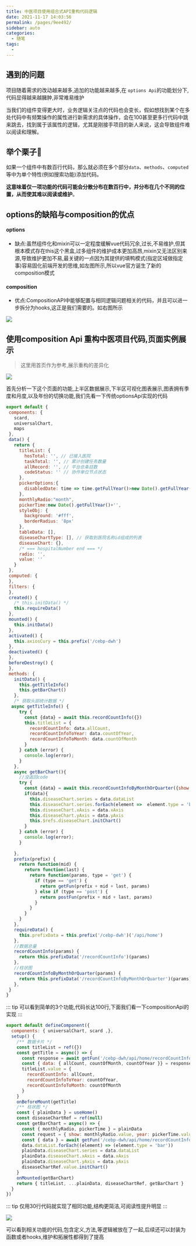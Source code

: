 ```yaml
---
title: 中医项目使用组合式API重构代码逻辑
date: 2021-11-17 14:03:56
permalink: /pages/9ee492/
sidebar: auto
categories:
  - 随笔
tags:
  - 
---
```


## 遇到的问题
项目随着需求的改动越来越多,追加的功能越来越多,在 `options Api`的功能划分下,代码显得越来越臃肿,非常难易维护

当我们的组件变得更大时，业务逻辑关注点的代码也会变长，假如想找到某个在多处代码中有频繁操作的属性进行新需求的具体操作，会在100甚至更多行代码中跳来跳去，找到属于该属性的逻辑，尤其是刚接手项目的新人来说，这会导致组件难以阅读和理解。
## 举个栗子🌰
如果一个组件中有数百行代码，那么就必须在多个部分`data`、`methods`、`computed`等中为单个特性(例如搜索功能)添加代码。

**这意味着仅一项功能的代码可能会分散分布在数百行中，并分布在几个不同的位置，从而使其难以阅读或维护**。
## options的缺陷与composition的优点

#### options
- 缺点:虽然组件化和mixin可以一定程度缓解vue代码冗余,过长,不易维护,但其根本模式存在this这个黑盒,过多组件的维护成本更加高昂,mixin又无法区别来源,导致维护更加不易,最关键的一点因为其提供的填鸭模式(指定区域做指定事)容易固化前端开发的思维,如左图所示,所以vue官方诞生了新的composition模式

#### composition
- 优点:CompositionAPI中能够配置与相同逻辑问题相关的代码，并且可以进一步拆分为hooks,这正是我们需要的。如右图所示
<div>
    <img src="/img/test.png" style="text-algin:center">
 </div>


## 使用composition Api 重构中医项目代码,页面实例展示

> 这里用首页作为参考,展示重构的差异化 
<div>
    <img src="/img/home.png" style="text-algin:center">
 </div>

 首先分析一下这个页面的功能,上半区数据展示,下半区可视化图表展示,图表拥有季度和月度,以及年份的切换功能,我们先看一下传统optionsApi实现的代码

 ``` js
export default {
  components: {
    scard,
    universalChart,
    maps
  },
  data() {
    return {
      titleList: {
        hosTotal: '', // 已接入医院
        taskTotal: '', // 累计创建任务数量
        allRecord: '', // 平台总条目数
        codeStatus: '' // 协作单位节点状态
      },
      pickerOptions:{
        disabledDate: time => time.getFullYear()>new Date().getFullYear(),
      },
      monthlyRadio:"month",
      pickerTime:new Date().getFullYear()+'',
      styleObj: {
        background: '#fff',
        borderRadius: '8px'
      },
      tableData: [],
      diseaseChartType: [], // 获取到医院名称id组成的列表
      diseaseChart: {},
      /* === hospitalNumber end === */
      radio: '',
      value: ''
    }
  },
  computed: {
  },
  filters: {
  },
  created() {
    /* this.initData() */
    this.requireData()
  },
  mounted() {
    this.initData()
  },
  activated() {
    this.axiosCury = this.prefix('/cebp-dwh')
  },
  deactivated() {
  },
  beforeDestroy() {
  },
  methods: {
    initData() {
      this.getTitleInfo()
      this.getBarChart()
    },
    /* 获取头部统计数据 */
   async getTitleInfo() {
      try {
        const {data} = await this.recordCountInfo({})
        this.titleList = {
          recordCountInfo: data.allCount,
          recordCountInfoToYear: data.countOfYear,
          recordCountInfoToMonth: data.countOfMonth
        }
      } catch (error) {
        console.log(error);
      }
    },
    async getBarChart(){
      //没返回code
      try {
        const {data} = await this.recordCountInfoByMonthOrQuarter({show:this.monthlyRadio,year:this.pickerTime,count:10})
        if(data){
          this.diseaseChart.series = data.dataList
          this.diseaseChart.series.forEach(element =>  element.type = 'bar')
          this.diseaseChart.xAxis = data.xAxis
          this.diseaseChart.yAxis = data.yAxis
          this.$refs.diseaseChart.initChart()
        }
      } catch (error) {
        console.log(error);
      }
      
    },
    prefix(prefix) {
      return function(mid) {
        return function(last) {
          return function(params, type = 'get') {
            if (type == 'get') {
              return getFun(prefix + mid + last, params)
            } else if (type == 'post') {
              return postFun(prefix + mid + last, params)
            }
          }
        }
      }
    },
    requireData() {
      this.prefixData = this.prefix('/cebp-dwh')('/api/home')
    },
    //数据总量
    recordCountInfo(params) {
      return this.prefixData('/recordCountInfo')(params)
    },
    //柱状图
    recordCountInfoByMonthOrQuarter(params) {
      return this.prefixData('/recordCountInfoByMonthOrQuarter')(params)
    },
  }
}
```
::: tip
可以看到简单的3个功能,代码长达100行,下面我们看一下compositionApi的实现
:::

``` js
export default defineComponent({
  components: { universalChart, scard ,},
  setup() {
    /** 数据卡片 */
    const titleList = ref({})
    const getTitle = async() => {
      const response = await getFun('/cebp-dwh/api/home/recordCountInfo', {})
      const { data: { allCount, countOfMonth, countOfYear }} = response
      titleList.value = {
        recordCountInfo: allCount,
        recordCountInfoToYear: countOfYear,
        recordCountInfoToMonth: countOfMonth
      }
    }
    onBeforeMount(getTitle)
    /** 柱状图 */
    const { plainData } = useHome()
    const diseaseChartRef = ref(null)
    const getBarChart = async() => {
      const { monthlyRadio, pickerTime } = plainData
      const request = { show: monthlyRadio.value, year: pickerTime.value, count: 10 }
      const { data } = await getFun('/cebp-dwh/api/home/recordCountInfoByMonthOrQuarter', request)
      data.dataList.forEach((element) => (element.type = 'bar'))
      plainData.diseaseChart.series = data.dataList
      plainData.diseaseChart.xAxis = data.xAxis
      plainData.diseaseChart.yAxis = data.yAxis
      diseaseChartRef.value.initChart()
    }
    onMounted(getBarChart)
    return { titleList, ...plainData, diseaseChartRef, getBarChart }
  }
})
```
::: tip
仅用30行代码就实现了相同功能,结构更简洁,可阅读性提升明显
:::
<div>
    <img src="/img/op.png" style="text-algin:center">
 </div>

 可以看到相关功能的代码,包含定义,方法,等逻辑被放在了一起,后续还可以封装为函数或者hooks,维护和拓展性都得到了提高